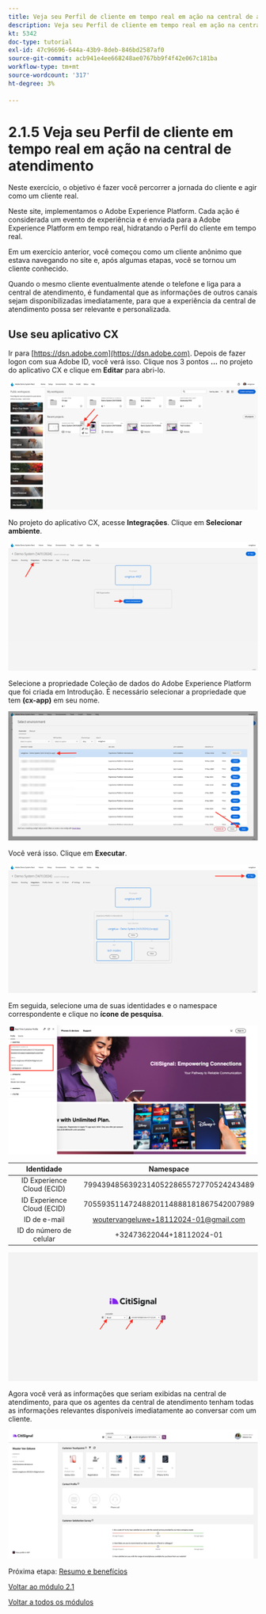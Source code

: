 ```yaml
---
title: Veja seu Perfil de cliente em tempo real em ação na central de atendimento
description: Veja seu Perfil de cliente em tempo real em ação na central de atendimento
kt: 5342
doc-type: tutorial
exl-id: 47c96696-644a-43b9-8deb-846bd2587af0
source-git-commit: acb941e4ee668248ae0767bb9f4f42e067c181ba
workflow-type: tm+mt
source-wordcount: '317'
ht-degree: 3%

---
```


# 2.1.5 Veja seu Perfil de cliente em tempo real em ação na central de atendimento

Neste exercício, o objetivo é fazer você percorrer a jornada do cliente e agir como um cliente real.

Neste site, implementamos o Adobe Experience Platform. Cada ação é considerada um evento de experiência e é enviada para a Adobe Experience Platform em tempo real, hidratando o Perfil do cliente em tempo real.

Em um exercício anterior, você começou como um cliente anônimo que estava navegando no site e, após algumas etapas, você se tornou um cliente conhecido.

Quando o mesmo cliente eventualmente atende o telefone e liga para a central de atendimento, é fundamental que as informações de outros canais sejam disponibilizadas imediatamente, para que a experiência da central de atendimento possa ser relevante e personalizada.

## Use seu aplicativo CX

Ir para [https://dsn.adobe.com](https://dsn.adobe.com). Depois de fazer logon com sua Adobe ID, você verá isso. Clique nos 3 pontos **...** no projeto do aplicativo CX e clique em **Editar** para abri-lo.

![Demonstração](./images/cxapp3.png)

No projeto do aplicativo CX, acesse **Integrações**. Clique em **Selecionar ambiente**.

![Demonstração](./images/cxapp3a.png)

Selecione a propriedade Coleção de dados do Adobe Experience Platform que foi criada em Introdução. É necessário selecionar a propriedade que tem **(cx-app)** em seu nome.

![Demonstração](./images/cxapp4.png)

Você verá isso. Clique em **Executar**.

![Demonstração](./images/cxapp4a.png)

Em seguida, selecione uma de suas identidades e o namespace correspondente e clique no **ícone de pesquisa**.

![Perfil do cliente](./images/identities.png)

| Identidade | Namespace |
|:-------------:| :---------------:|
| ID Experience Cloud (ECID) | 79943948563923140522865572770524243489 |
| ID Experience Cloud (ECID) | 70559351147248820114888181867542007989 |
| ID de e-mail | woutervangeluwe+18112024-01@gmail.com |
| ID do número de celular | +32473622044+18112024-01 |

![Demonstração](./images/19.png)

Agora você verá as informações que seriam exibidas na central de atendimento, para que os agentes da central de atendimento tenham todas as informações relevantes disponíveis imediatamente ao conversar com um cliente.

![Demonstração](./images/20.png)

Próxima etapa: [Resumo e benefícios](./summary.md)

[Voltar ao módulo 2.1](./real-time-customer-profile.md)

[Voltar a todos os módulos](../../../overview.md)
